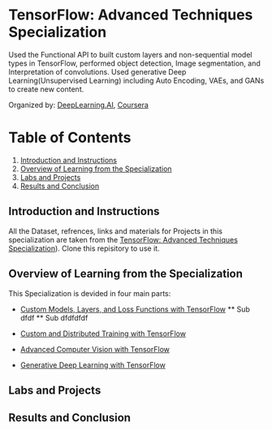 # TensorFlow: Advanced Techniques Specialization

Used the Functional API to built custom layers and non-sequential model types in TensorFlow, performed object detection, Image segmentation, and Interpretation of convolutions. Used generative Deep Learning(Unsupervised Learning) including Auto Encoding, VAEs, and GANs to create new content.

Organized by: [DeepLearning.AI](https://www.deeplearning.ai/), [Coursera](https://coursera.org/)

# Table of Contents

1. [Introduction and Instructions](#my-first-title)
2. [Overview of Learning from the Specialization](#my-second-title)
3. [Labs and Projects](#my-third-title)
4. [Results and Conclusion](#my-fourth-title)
## Introduction and Instructions
All the Dataset, refrences, links and materials for Projects in this specialization are taken from the [TensorFlow: Advanced Techniques Specialization](https://www.coursera.org/specializations/tensorflow-advanced-techniques)). 
Clone this repisitory to use it. 

## Overview of Learning from the Specialization
This Specialization is devided in four main parts:
* [Custom Models, Layers, and Loss Functions with TensorFlow](https://www.coursera.org/learn/custom-models-layers-loss-functions-with-tensorflow?specialization=tensorflow-advanced-techniques)
 ** Sub dfdf
 ** Sub dfdfdfdf
 
* [Custom and Distributed Training with TensorFlow](https://www.coursera.org/learn/custom-distributed-training-with-tensorflow?specialization=tensorflow-advanced-techniques)


* [Advanced Computer Vision with TensorFlow](https://www.coursera.org/learn/advanced-computer-vision-with-tensorflow?specialization=tensorflow-advanced-techniques)


* [Generative Deep Learning with TensorFlow](https://www.coursera.org/learn/generative-deep-learning-with-tensorflow?specialization=tensorflow-advanced-techniques)




## Labs and Projects




## Results and Conclusion
